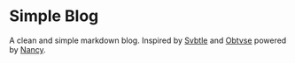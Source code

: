 # Simple Blog
A clean and simple markdown blog.  Inspired by [Svbtle](http://svbtle.com) and [Obtvse](https://github.com/natew/obtvse)
powered by [Nancy](http://nancyfx.org).